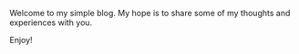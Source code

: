 Welcome to my simple blog.
My hope is to share some of my thoughts and experiences with you.

Enjoy!
